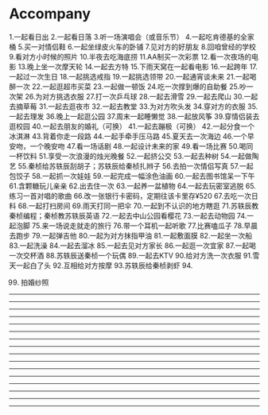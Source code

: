 # Accompany

1.一起看日出
2.一起看日落
3.听一场演唱会（或音乐节）
4.一起吃肯德基的全家桶
5.买一对情侣鞋
6.一起坐绿皮火车的卧铺
7.见对方的好朋友
8.回咱曾经的学校
9.看对方小时候的照片
10.半夜去吃海底捞
11.AA制买一次彩票
12.看一次夜场的电影
13.晚上坐一次摩天轮
14.一起去方特
15.下雨天窝在一起看电影
16.一起跨年
17.一起过一次生日
18.一起挑选戒指
19.一起挑选领带
20.一起通宵谈未来
21.一起喝醉一次
22.一起逛超市买菜
23.一起做一顿饭
24.吃一次撑到爆的自助餐
25.吵一次架
26.为对方挑选衣服
27.打一次乒乓球
28.一起去滑雪
29.一起去爬山
30.一起去摘草莓
31.一起去逛夜市
32.一起去教堂
33.为对方吹头发
34.穿对方的衣服
35.一起去理发
36.晚上一起逛公园
37.周末一起睡懒觉
38.一起放风筝
39.穿情侣装去逛校园
40.一起去朋友的婚礼（可换）
41.一起去蹦极（可换）
42.一起分食一个冰淇淋
43.背着你走一段路
44.一起手牵手压马路
45.夏天去一次海边
46.一个早安吻，一个晚安吻
47.看一场话剧
48.一起设计未来的家
49.看一场比赛
50.喝同一杯饮料
51.享受一次浪漫的烛光晚餐
52.一起挤公交
53.一起去种树
54.一起做陶艺
55.秦桢给苏轶辰刮胡子；苏轶辰给秦桢扎辫子
56.去拍一次情侣写真
57.一起包饺子
58.一起抓一次娃娃
59.一起完成一幅涂色油画
60.一起去图书馆呆一下午
61.含颗糖玩儿亲亲
62.出去住一次
63.一起养一盆植物
64.一起去玩密室逃脱
65.练习一首对唱的歌曲
66.改一张银行卡密码，定期往该卡里存¥520
67.去吃一次日料
68.一起打扫房间
69.雨天打同一把伞
70.一起到不认识的地方瞎逛
71.苏轶辰教秦桢编程；秦桢教苏轶辰英语
72.一起去中山公园看樱花
73.一起去动物园
74.一起泡脚
75.来一场说走就走的旅行
76.带一个耳机一起听歌
77.比赛嗑瓜子
78.早晨去跑步
79.一起弹吉他
80.一起为对方抹指甲油
81.一起敷面膜
82.一起坐一次船
83.一起洗澡
84.一起去溜冰
85.一起去见对方家长
86.一起逛一次宜家
87.一起喝一次交杯酒
88.苏轶辰送秦桢一个玩偶
89.一起去KTV
90.给对方洗一次衣服
91.雪天一起白了头
92.互相给对方按摩
93.苏轶辰给秦桢剥虾
94.




99. 拍婚纱照



**************************************************************************************************************************
**************************************************************************************************************************
*****   *************    **************    ************           ****           *****  **********  **********   ********* 
*****  *   ********  *   *************  **  ***********  ********  ***  ********  *****  ********  ***********   ********* 
*****  ***  ******  ***  ************  ****  **********  ********  ***  ********  ******  ******  ************   ********* 
*****  *****  ***  ****  ***********  *******  ********  *******  ****  *******  ********  ****  *************   ********* 
*****  ******  *  *****  **********             *******  *****  ******  *****  ***********  **  **************   ********* 
*****  *******   ******  *********  ***********  ******        *******        *************    ***************   ********* 
*****  ****************  ********  *************  *****  *****  ******  *****  *************  ****************   *********
*****  ****************  *******  ***************  ****  ******  *****  ******  ************  ****************   ********* 
*****  ****************  ******  *****************  ***  *******  ****  *******  ***********  **************************** 
*****  ****************  *****  *******************  **  ********  ***  ********  **********  ****************   ********* 
*****  ****************  ****  *********************  *  *********  **  *********  *********  ****************   ********* 
**************************************************************************************************************************
**************************************************************************************************************************
**************************************************************************************************************************

